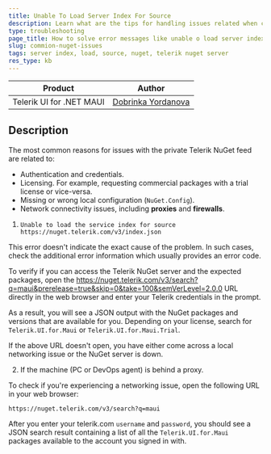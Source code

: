```yaml
---
title: Unable To Load Server Index For Source
description: Learn what are the tips for handling issues related when connecting to the Telerik Nuget Server.
type: troubleshooting
page_title: How to solve error messages like unable o load server index for source
slug: commion-nuget-issues
tags: server index, load, source, nuget, telerik nuget server
res_type: kb
---
```


| Product | Author | 
| --- | ---- | 
 Telerik UI for .NET MAUI | [Dobrinka Yordanova](https://www.telerik.com/blogs/author/dobrinka-yordanova) |

## Description

The most common reasons for issues with the private Telerik NuGet feed are related to:

* Authentication and credentials.
* Licensing. For example, requesting commercial packages with a trial license or vice-versa.
* Missing or wrong local configuration (`NuGet.Config`).
* Network connectivity issues, including **proxies** and **firewalls**.

1. `Unable to load the service index for source https://nuget.telerik.com/v3/index.json` 

This error doesn't indicate the exact cause of the problem. In such cases, check the additional error information which usually provides an error code.

To verify if you can access the Telerik NuGet server and the expected packages, open the <a href="https://nuget.telerik.com/v3/search?q=maui&prerelease=true&skip=0&take=100&semVerLevel=2.0.0" target="_blank">https://nuget.telerik.com/v3/search?q=maui&prerelease=true&skip=0&take=100&semVerLevel=2.0.0</a> URL directly in the web browser and enter your Telerik credentials in the prompt.

As a result, you will see a JSON output with the NuGet packages and versions that are available for you. Depending on your license, search for `Telerik.UI.for.Maui` or `Telerik.UI.for.Maui.Trial`.

If the above URL doesn't open, you have either come across a local networking issue or the NuGet server is down.

2. If the machine (PC or DevOps agent) is behind a proxy.

To check if you're experiencing a networking issue, open the following URL in your web browser:

`https://nuget.telerik.com/v3/search?q=maui`

After you enter your telerik.com `username` and `password`, you should see a JSON search result containing a list of all the `Telerik.UI.for.Maui` packages available to the account you signed in with.
